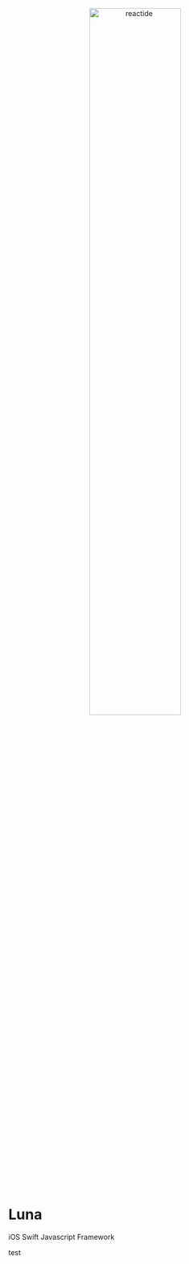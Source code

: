 <p align="center"><a href='http://reactide.io/'><img alt="reactide" src="http://reactide.io/images/reactide-header.png" height="60%" width="60%"></a></p>

# Luna
iOS Swift Javascript Framework

test
